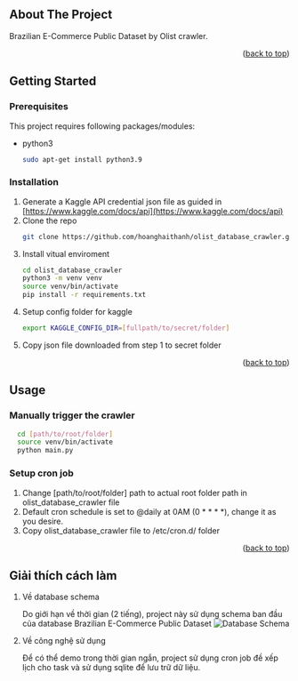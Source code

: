 

<!-- ABOUT THE PROJECT -->
## About The Project

Brazilian E-Commerce Public Dataset by Olist crawler.

<p align="right">(<a href="#top">back to top</a>)</p>




<!-- GETTING STARTED -->
## Getting Started



### Prerequisites

This project requires following packages/modules:

* python3
  ```sh
  sudo apt-get install python3.9
  ```


### Installation


1. Generate a Kaggle API credential json file as guided in [https://www.kaggle.com/docs/api](https://www.kaggle.com/docs/api)
2. Clone the repo
   ```sh
   git clone https://github.com/hoanghaithanh/olist_database_crawler.git
   ```
3. Install vitual enviroment
   ```sh
   cd olist_database_crawler
   python3 -m venv venv
   source venv/bin/activate
   pip install -r requirements.txt
   ```
4. Setup config folder for kaggle
   ```sh
   export KAGGLE_CONFIG_DIR=[fullpath/to/secret/folder]
   ```
5. Copy json file downloaded from step 1 to secret folder
<p align="right">(<a href="#top">back to top</a>)</p>

<!-- USAGE EXAMPLES -->
## Usage

### Manually trigger the crawler
```sh
  cd [path/to/root/folder]
  source venv/bin/activate
  python main.py
  ```
### Setup cron job

1. Change [path/to/root/folder] path to actual root folder path in olist_database_crawler file
2. Default cron schedule is set to @daily at 0AM (0 * * * *), change it as you desire.
3. Copy olist_database_crawler file to /etc/cron.d/ folder
<p align="right">(<a href="#top">back to top</a>)</p>

## Giải thích cách làm

1. Về database schema

    Do giới hạn về thời gian (2 tiếng), project này sử dụng schema ban đầu của database Brazilian E-Commerce Public Dataset
![Database Schema](https://i.imgur.com/HRhd2Y0.png)

2. Về công nghệ sử dụng

    Để có thể demo trong thời gian ngắn, project sử dụng cron job đề xếp lịch cho task và sử dụng sqlite để lưu trữ dữ liệu.